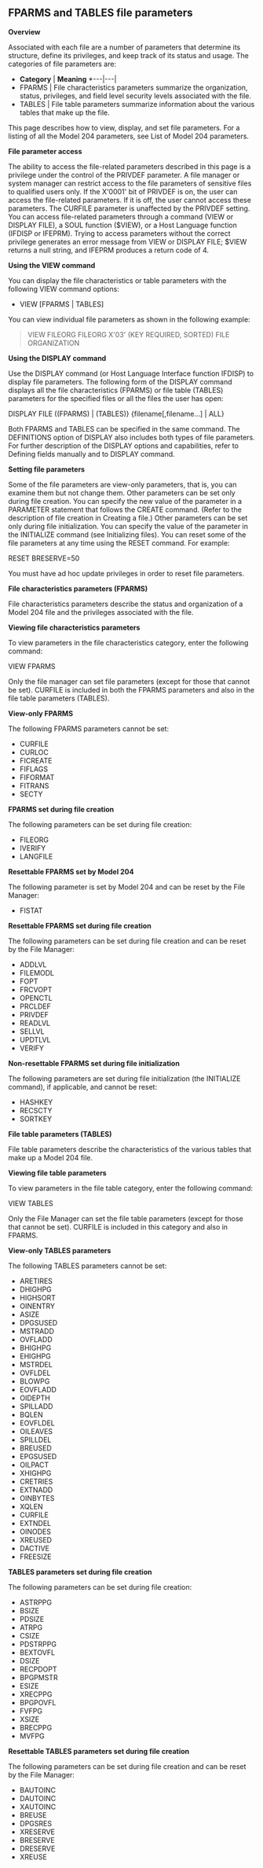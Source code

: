 ## FPARMS and TABLES file parameters

**Overview**

Associated with each file are a number of parameters that determine its structure, define its privileges, and keep track of its status and usage. The categories of file parameters are:

* **Category** | **Meaning**
*---|---|
* FPARMS | File characteristics parameters summarize the organization, status, privileges, and field level security levels associated with the file.
* TABLES | File table parameters summarize information about the various tables that make up the file.

This page describes how to view, display, and set file parameters. For a listing of all the Model 204 parameters, see List of Model 204 parameters.

**File parameter access**

The ability to access the file-related parameters described in this page is a privilege under the control of the PRIVDEF parameter. A file manager or system manager can restrict access to the file parameters of sensitive files to qualified users only. If the X'0001' bit of PRIVDEF is on, the user can access the file-related parameters. If it is off, the user cannot access these parameters. The CURFILE parameter is unaffected by the PRIVDEF setting. You can access file-related parameters through a command (VIEW or DISPLAY FILE), a SOUL function ($VIEW), or a Host Language function (IFDISP or IFEPRM). Trying to access parameters without the correct privilege generates an error message from VIEW or DISPLAY FILE; $VIEW returns a null string, and IFEPRM produces a return code of 4.

**Using the VIEW command**

You can display the file characteristics or table parameters with the following VIEW command options:

* VIEW [FPARMS | TABLES]

You can view individual file parameters as shown in the following example:

> VIEW FILEORG
FILEORG X'03' (KEY REQUIRED, SORTED) FILE ORGANIZATION

**Using the DISPLAY command**

Use the DISPLAY command (or Host Language Interface function IFDISP) to display file parameters. The following form of the DISPLAY command displays all the file characteristics (FPARMS) or file table (TABLES) parameters for the specified files or all the files the user has open:

DISPLAY FILE ((FPARMS) | (TABLES)} {filename[,filename...] | ALL}

Both FPARMS and TABLES can be specified in the same command. The DEFINITIONS option of DISPLAY also includes both types of file parameters. For further description of the DISPLAY options and capabilities, refer to Defining fields manually and to DISPLAY command.

**Setting file parameters**

Some of the file parameters are view-only parameters, that is, you can examine them but not change them. Other parameters can be set only during file creation. You can specify the new value of the parameter in a PARAMETER statement that follows the CREATE command. (Refer to the description of file creation in Creating a file.) Other parameters can be set only during file initialization. You can specify the value of the parameter in the INITIALIZE command (see Initializing files). You can reset some of the file parameters at any time using the RESET command. For example:

RESET BRESERVE=50

You must have ad hoc update privileges in order to reset file parameters.

**File characteristics parameters (FPARMS)**

File characteristics parameters describe the status and organization of a Model 204 file and the privileges associated with the file.

**Viewing file characteristics parameters**

To view parameters in the file characteristics category, enter the following command:

VIEW FPARMS

Only the file manager can set file parameters (except for those that cannot be set). CURFILE is included in both the FPARMS parameters and also in the file table parameters (TABLES).

**View-only FPARMS**

The following FPARMS parameters cannot be set:

* CURFILE
* CURLOC
* FICREATE
* FIFLAGS
* FIFORMAT
* FITRANS
* SECTY

**FPARMS set during file creation**

The following parameters can be set during file creation:

* FILEORG
* IVERIFY
* LANGFILE

**Resettable FPARMS set by Model 204**

The following parameter is set by Model 204 and can be reset by the File Manager:

* FISTAT

**Resettable FPARMS set during file creation**

The following parameters can be set during file creation and can be reset by the File Manager:

* ADDLVL
* FILEMODL
* FOPT
* FRCVOPT
* OPENCTL
* PRCLDEF
* PRIVDEF
* READLVL
* SELLVL
* UPDTLVL
* VERIFY

**Non-resettable FPARMS set during file initialization**

The following parameters are set during file initialization (the INITIALIZE command), if applicable, and cannot be reset:

* HASHKEY
* RECSCTY
* SORTKEY

**File table parameters (TABLES)**

File table parameters describe the characteristics of the various tables that make up a Model 204 file.

**Viewing file table parameters**

To view parameters in the file table category, enter the following command:

VIEW TABLES

Only the File Manager can set the file table parameters (except for those that cannot be set). CURFILE is included in this category and also in FPARMS.

**View-only TABLES parameters**

The following TABLES parameters cannot be set:

* ARETIRES
* DHIGHPG
* HIGHSORT
* OINENTRY
* ASIZE
* DPGSUSED
* MSTRADD
* OVFLADD
* BHIGHPG
* EHIGHPG
* MSTRDEL
* OVFLDEL
* BLOWPG
* EOVFLADD
* OIDEPTH
* SPILLADD
* BQLEN
* EOVFLDEL
* OILEAVES
* SPILLDEL
* BREUSED
* EPGSUSED
* OILPACT
* XHIGHPG
* CRETRIES
* EXTNADD
* OINBYTES
* XQLEN
* CURFILE
* EXTNDEL
* OINODES
* XREUSED
* DACTIVE
* FREESIZE

**TABLES parameters set during file creation**

The following parameters can be set during file creation:

* ASTRPPG
* BSIZE
* PDSIZE
* ATRPG
* CSIZE
* PDSTRPPG
* BEXTOVFL
* DSIZE
* RECPDOPT
* BPGPMSTR
* ESIZE
* XRECPPG
* BPGPOVFL
* FVFPG
* XSIZE
* BRECPPG
* MVFPG

**Resettable TABLES parameters set during file creation**

The following parameters can be set during file creation and can be reset by the File Manager:

* BAUTOINC
* DAUTOINC
* XAUTOINC
* BREUSE
* DPGSRES
* XRESERVE
* BRESERVE
* DRESERVE
* XREUSE
